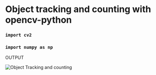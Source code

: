 #  Object tracking  and counting with opencv-python  
### `import cv2`
### `import numpy as np`

OUTPUT 

![Object Tracking and counting](https://user-images.githubusercontent.com/98689629/191984015-2156d88b-d8f3-407a-9057-e062e3d4182c.png)
